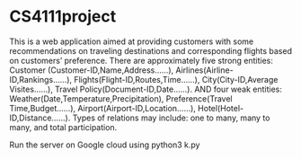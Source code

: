 # CS4111project
This is a web application aimed at providing customers with some recommendations on traveling destinations and corresponding flights based on customers’ preference. There are approximately five strong entities: Customer (Customer-ID,Name,Address……), Airlines(Airline-ID,Rankings……), Flights(Flight-ID,Routes,Time……), City(City-ID,Average Visites……), Travel Policy(Document-ID,Date……).
AND four weak entities: Weather(Date,Temperature,Precipitation), 
Preference(Travel Time,Budget……), Airport(Airport-ID,Location……), Hotel(Hotel-ID,Distance……). Types of relations may include: one to many, many to many, and total participation.

Run the server on Google cloud using python3 k.py
